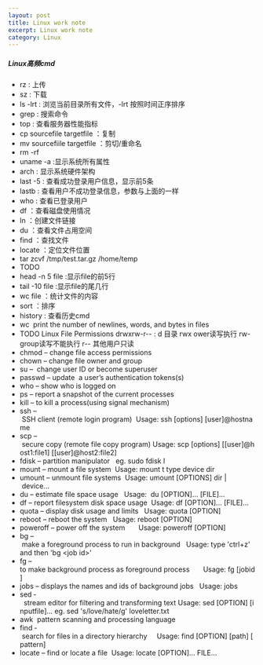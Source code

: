 ```yaml
---
layout: post
title: Linux work note
excerpt: Linux work note
category: Linux
---
```


##### Linux高频cmd

- rz : 上传
- sz : 下载
- ls -lrt : 浏览当前目录所有文件，-lrt 按照时间正序排序
- grep : 搜索命令
- top : 查看服务器性能指标
- cp sourcefile targetfile  ：复制
- mv sourcefiile targetfile ：剪切/重命名
- rm -rf
- uname -a :显示系统所有属性
- arch : 显示系统硬件架构
- last -5 : 查看成功登录用户信息，显示前5条
- lastb : 查看用户不成功登录信息，参数与上面的一样
- who : 查看已登录用户
- df  ：查看磁盘使用情况
- ln  ：创建文件链接
- du  ：查看文件占用空间
- find ：查找文件
- locate ：定位文件位置
- tar zcvf /tmp/test.tar.gz /home/temp
- TODO
- head -n 5 file :显示file的前5行
- tail -10 file :显示file的尾几行
- wc file ：统计文件的内容
- sort ：排序
- history : 查看历史cmd
- wc ­ print the number of newlines, words, and bytes in files
- TODO Linux File Permissions drwxrw-r--  : d 目录 rwx ower读写执行 rw- group读写不能执行 r-- 其他用户只读
- chmod – change file access permissions
- chown – change file owner and group
- su –  change user ID or become super­user
- passwd – update  a user’s authentication tokens(s) 
- who – show who is logged on
- ps – report a snapshot of the current processes
- kill – to kill a process(using signal mechanism) 
- ssh – SSH client (remote login program)  Usage: ssh [options] [user]@hostname 
- scp – secure copy (remote file copy program) Usage: scp [options] [[user]@host1:file1] [[user]@host2:file2]
- fdisk – partition manipulator   eg. sudo fdisk ­l
- mount – mount a file system  Usage: mount ­t type device dir  
- umount – unmount file systems  Usage: umount [OPTIONS] dir | device...      
- du – estimate file space usage   Usage:  du [OPTION]... [FILE]... 
- df – report filesystem disk space usage   Usage: df [OPTION]... [FILE]...  
- quota – display disk usage and limits   Usage: quota [OPTION]  
- reboot – reboot the system    Usage: reboot [OPTION]    
- poweroff – power off the system       Usage: poweroff [OPTION]
- bg – make a foreground process to run in background   Usage: type 'ctrl+z'  and then 'bg <job id>'  
- fg – to make background process as foreground process       Usage: fg [jobid]
- jobs – displays the names and ids of background jobs   Usage: jobs
- sed ­  stream editor for filtering and transforming text Usage: sed [OPTION] [input­file]...
  eg. sed 's/love/hate/g' loveletter.txt     
- awk ­ pattern scanning and processing language   
- find ­ search for files in a directory hierarchy     Usage: find [OPTION] [path] [pattern]        
- locate – find or locate a file   Usage: locate [OPTION]... FILE...     
     
